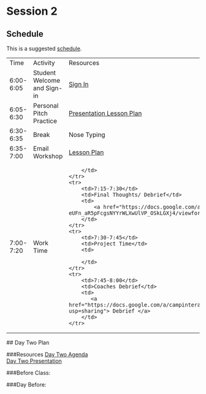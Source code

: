 # Session 2

## Schedule

This is a suggested [schedule](https://docs.google.com/document/d/1uHqFERhMzgQAh7Nj3q11PgTFLDhlvC0jasuusf3tuNI/edit). 

<table>
    <tr>
        <td>Time</td>
        <td>Activity</td>
        <td>Resources</td>
    </tr>
    <tr>
        <td>6:00-6:05</td>
        <td>Student Welcome and Sign-in</td>
        <td>
            <a href="bit.ly/ci-sign"> Sign In  </a>
        </td>
    </tr>
    <tr>
        <td>6:05-6:30</td>
        <td>Personal Pitch Practice</td>
        <td>
            <a href="https://docs.google.com/presentation/d/1sirv_p_7NQ9rQcSljB26IFjFsLDyudHoyfZW9DxY-Lw/edit?usp=sharing"> Presentation </a>
            <a href=https://docs.google.com/document/d/1zJG_eyVw81Rt-uwu6kQzWDEgcLgMGtzkVqhWxeZoJhs/edit> Lesson Plan </a>
        </td>
    </tr>
    <tr>
        <td>6:30-6:35</td>
        <td>Break</td>
        <td>
           Nose Typing
        </td>
    </tr>
    <tr>
        <td>6:35-7:00</td>
        <td>Email Workshop</td>
        <td>
            <a href="https://docs.google.com/document/d/1ig4IktiwWK5UXzf0oNBJBGXHwqFte6JCyVMn2XCuQvk/edit"> Lesson Plan </a>
        </td>
    </tr>
    <tr>
        <td>7:00-7:20</td>
        <td>Work Time</td>
        <td>
          
        </td>
    </tr>
    <tr>
        <td>7:15-7:30</td>
        <td>Final Thoughts/ Debrief</td>
        <td>
            <a href="https://docs.google.com/a/campinteractive.org/forms/d/1kVX-GLm1-eUFn_aR5pFcgsNYYrWLXwUlVP_OSkLGXj4/viewform"> Student Survey </a>
        </td>
    </tr>
    <tr>
        <td>7:30-7:45</td>
        <td>Project Time</td>
        <td>
           
        </td>
    </tr>
    <tr>
        <td>7:45-8:00</td>
        <td>Coaches Debrief</td>
        <td>
           <a href="https://docs.google.com/a/campinteractive.org/document/d/1DPrYP7QbETxPnKjfBLP_ZeuEvbim8UnaXd1tA3tqdEs/edit?usp=sharing"> Debrief </a>
        </td>
    </tr>
</table>
## Day Two Plan

###Resources
[Day Two Agenda](https://docs.google.com/document/d/1uHqFERhMzgQAh7Nj3q11PgTFLDhlvC0jasuusf3tuNI/edit)<br>
[Day Two Presentation](https://docs.google.com/presentation/d/1sirv_p_7NQ9rQcSljB26IFjFsLDyudHoyfZW9DxY-Lw/edit?usp=sharing)

###Before Class:


###Day Before:

